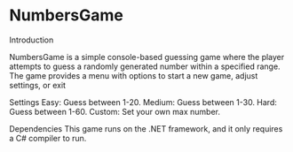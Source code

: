 # NumbersGame

Introduction

NumbersGame is a simple console-based guessing game where the player attempts to guess a randomly generated number within a specified range.
The game provides a menu with options to start a new game, adjust settings, or exit

Settings
Easy: Guess between 1-20.
Medium: Guess between 1-30.
Hard: Guess between 1-60.
Custom: Set your own max number.

Dependencies
This game runs on the .NET framework, and it only requires a C# compiler to run.
